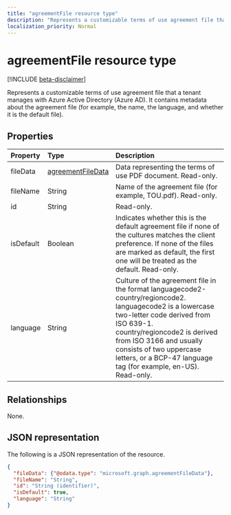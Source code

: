 ```yaml
---
title: "agreementFile resource type"
description: "Represents a customizable terms of use agreement file that a tenant manages with Azure Active Directory (Azure AD). It contains metadata about the agreement file (for example, the name, the language, and whether it is the default file)."
localization_priority: Normal
---
```


# agreementFile resource type

[!INCLUDE [beta-disclaimer](../../includes/beta-disclaimer.md)]

Represents a customizable terms of use agreement file that a tenant manages with Azure Active Directory (Azure AD). It contains metadata about the agreement file (for example, the name, the language, and whether it is the default file).

<!--
## Methods

| Method       | Return Type | Description |
|:-------------|:------------|:------------|
| [Get agreementFile](../api/agreementfile-get.md) | [agreementFile](agreementfile.md) | Read properties and relationships of an **agreementFile** object. |
| [Update](../api/agreementfile-update.md) | [agreementFile](agreementfile.md) | Update an **agreementFile** object. |
| [Delete](../api/agreementfile-delete.md) | None | Delete an **agreementFile** object. |
-->

## Properties
| Property     | Type        | Description |
|:-------------|:------------|:------------|
|fileData|[agreementFileData](agreementfiledata.md)|Data representing the terms of use PDF document. Read-only.|
|fileName|String|Name of the agreement file (for example, TOU.pdf). Read-only.|
|id|String|Read-only.|
|isDefault|Boolean|Indicates whether this is the default agreement file if none of the cultures matches the client preference. If none of the files are marked as default, the first one will be treated as the default. Read-only.|
|language|String|Culture of the agreement file in the format languagecode2-country/regioncode2. languagecode2 is a lowercase two-letter code derived from ISO 639-1. country/regioncode2 is derived from ISO 3166 and usually consists of two uppercase letters, or a BCP-47 language tag (for example, en-US). Read-only.|

## Relationships
None.


## JSON representation

The following is a JSON representation of the resource.

<!-- {
  "blockType": "resource",
  "optionalProperties": [

  ],
  "@odata.type": "microsoft.graph.agreementFile"
}-->

```json
{
  "fileData": {"@odata.type": "microsoft.graph.agreementFileData"},
  "fileName": "String",
  "id": "String (identifier)",
  "isDefault": true,
  "language": "String"
}

```

<!-- uuid: 8fcb5dbc-d5aa-4681-8e31-b001d5168d79
2015-10-25 14:57:30 UTC -->
<!--
{
  "type": "#page.annotation",
  "description": "agreementFile resource",
  "keywords": "",
  "section": "documentation",
  "tocPath": "",
  "suppressions": []
}
-->
